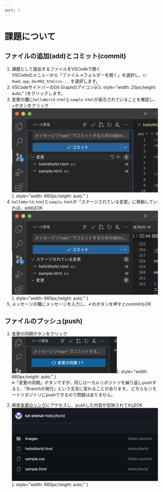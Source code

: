 ```yaml
---
sort: 5
---
```

# 課題について

## ファイルの追加(add)とコミット(commit)

1. 課題として提出するファイルをVSCodeで開く<br>
   VSCodeのメニューから「ファイル->フォルダーを開く」を選択し、`C:¥web_app_dev¥02_htmlcss-...`を選択します。
2. VSCodeサイドバーのGit Graphのアイコン![](./images/Aspose.Words.aedafcf0-3819-4263-af12-50337a38362b.016.png){: style="width: 20px;height: auto;" }をクリックします。
3. 変更の欄に`helloWorld.html`と`sample.html`が表示されていることを確認し、+ボタンをクリック<br>
    ![](./images/%E3%82%B9%E3%82%AF%E3%83%AA%E3%83%BC%E3%83%B3%E3%82%B7%E3%83%A7%E3%83%83%E3%83%88%202023-04-19%2020.26.59.png){: style="width: 660px;height: auto;" }
4. `helloWorld.html`と`sample.html`が「ステージされている変更」に移動していれば、addはOK<br>
![](./images/%E3%82%B9%E3%82%AF%E3%83%AA%E3%83%BC%E3%83%B3%E3%82%B7%E3%83%A7%E3%83%83%E3%83%88%202023-04-19%2020.30.07.png){: style="width: 660px;height: auto;" }
5. メッセージの欄にメッセージを入力し、✔のボタンを押すとcommitもOK

## ファイルのプッシュ(push)

1. 変更の同期ボタンをクリック<br>
   ![](./images/Aspose.Words.aedafcf0-3819-4263-af12-50337a38362b.022.png){: style="width: 660px;height: auto;" }<br>
    ※「変更の同期」ボタンですが、同じローカルリポジトリを繰り返しpushすると、「Branchの発行」という文言に変わることがあります。
    どちらもリモートリポジトリにpushできるので問題はありません。

2. 再度[本章のリンク]()にアクセスし、pushした内容が反映されてればOK<br>
    ![](./images/%E3%82%B9%E3%82%AF%E3%83%AA%E3%83%BC%E3%83%B3%E3%82%B7%E3%83%A7%E3%83%83%E3%83%88%202023-04-19%2020.55.45.png){: style="width: 660px;height: auto;" }
